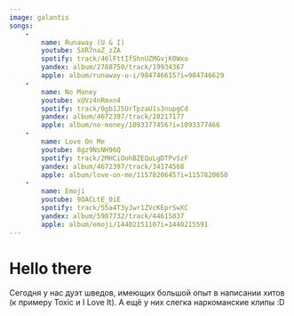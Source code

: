```yaml
---
image: galantis
songs:
    -
        name: Runaway (U & I)
        youtube: 5XR7naZ_zZA
        spotify: track/46lFttIf5hnUZMGvjK0Wxo
        yandex: album/2788750/track/19934367
        apple: album/runaway-u-i/984746615?i=984746629
    -
        name: No Money
        youtube: xUVz4nRmxn4
        spotify: track/0gb1J5UrTpzaU1s3nupgCd
        yandex: album/4672397/track/28217177
        apple: album/no-money/1093377456?i=1093377466
    -
        name: Love On Me
        youtube: 8gz9NsNH96Q
        spotify: track/2MHCiOohBZEQuLgDTPvSzF
        yandex: album/4672397/track/34174568
        apple: album/love-on-me/1157820645?i=1157820650
    -
        name: Emoji
        youtube: 9OACLtE_0iE
        spotify: track/55a4T3yJwr1ZVcKEprSwXC
        yandex: album/5987732/track/44615837
        apple: album/emoji/1440215110?i=1440215591
---
```

# Hello there

Сегодня у нас дуэт шведов, имеющих большой опыт в написании хитов (к примеру Toxic и I Love It).
А ещё у них слегка наркоманские клипы :D